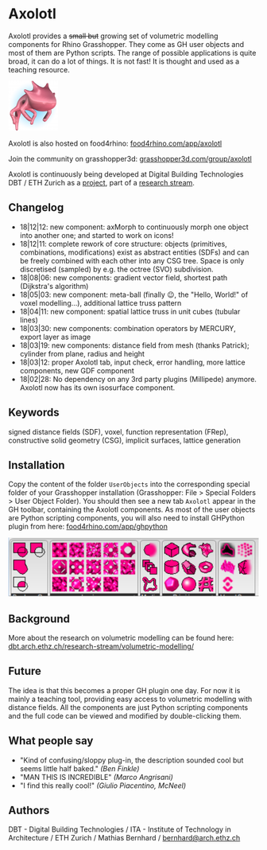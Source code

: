 # Axolotl
Axolotl provides a ~~small but~~ growing set of volumetric modelling components for Rhino Grasshopper. They come as GH user objects and most of them are Python scripts. The range of possible applications is quite broad, it can do a lot of things. It is not fast! It is thought and used as a teaching resource.

![Axolotl Logo](pix/axolotllogo.png)

Axolotl is also hosted on food4rhino: [food4rhino.com/app/axolotl](http://www.food4rhino.com/app/axolotl)

Join the community on grasshopper3d: [grasshopper3d.com/group/axolotl](http://www.grasshopper3d.com/group/axolotl)

Axolotl is continuously being developed at Digital Building Technologies DBT / ETH Zurich as a [project](http://dbt.arch.ethz.ch/project/axolotl/), part of a [research stream](http://dbt.arch.ethz.ch/research-stream/volumetric-modelling/).

## Changelog
* 18|12|12: new component: axMorph to continuously morph one object into another one; and started to work on icons!
* 18|12|11: complete rework of core structure: objects (primitives, combinations, modifications) exist as abstract entities (SDFs) and can be freely combined with each other into any CSG tree. Space is only discretised (sampled) by e.g. the octree (SVO) subdivision.
* 18|08|06: new components: gradient vector field, shortest path (Dijkstra's algorithm)
* 18|05|03: new component: meta-ball (finally 😉, the "Hello, World!" of voxel modelling...), additional lattice truss pattern
* 18|04|11: new component: spatial lattice truss in unit cubes (tubular lines)
* 18|03|30: new components: combination operators by MERCURY, export layer as image
* 18|03|19: new components: distance field from mesh (thanks Patrick); cylinder from plane, radius and height
* 18|03|12: proper Axolotl tab, input check, error handling, more lattice components, new GDF component
* 18|02|28: No dependency on any 3rd party plugins (Millipede) anymore. Axolotl now has its own isosurface component.

## Keywords
signed distance fields (SDF), voxel, function representation (FRep), constructive solid geometry (CSG), implicit surfaces, lattice generation

## Installation
Copy the content of the folder `UserObjects` into the corresponding special folder of your Grasshopper installation (Grasshopper: File > Special Folders > User Object Folder). You should then see a new tab `Axolotl` appear in the GH toolbar, containing the Axolotl components.
As most of the user objects are Python scripting components, you will also need to install GHPython plugin from here: [food4rhino.com/app/ghpython](http://www.food4rhino.com/app/ghpython)

![icons](pix/Axolotl_Toolbar.png)

## Background
More about the research on volumetric modelling can be found here:
[dbt.arch.ethz.ch/research-stream/volumetric-modelling/](http://dbt.arch.ethz.ch/research-stream/volumetric-modelling/)

## Future
The idea is that this becomes a proper GH plugin one day. For now it is mainly a teaching tool, providing easy access to volumetric modelling with distance fields. All the components are just Python scripting components and the full code can be viewed and modified by double-clicking them.

## What people say
- "Kind of confusing/sloppy plug-in, the description sounded cool but seems little half baked." *(Ben Finkle)*
- "MAN THIS IS INCREDIBLE" *(Marco Angrisani)*
- "I find this really cool!" *(Giulio Piacentino, McNeel)*

## Authors
DBT - Digital Building Technologies / ITA - Institute of Technology in Architecture / ETH Zurich / Mathias Bernhard / [bernhard@arch.ethz.ch](mailto:bernhard@arch.ethz.ch)
